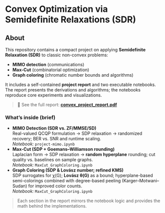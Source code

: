 # Convex Optimization via Semidefinite Relaxations (SDR)

## About
This repository contains a compact project on applying **Semidefinite Relaxation (SDR)** to classic non-convex problems:
- **MIMO detection** (communications)
- **Max-Cut** (combinatorial optimization)
- **Graph coloring** (chromatic number bounds and algorithms)

It includes a self-contained **project report** and two executable notebooks. The report presents the derivations and algorithms; the notebooks reproduce core experiments and visualizations.

> 📄 See the full report: **[convex_project_report.pdf](convex_project_report.pdf)**



### What’s inside (brief)
- **MIMO Detection (SDR vs. ZF/MMSE/SD)**  
  Real-valued QCQP formulation → SDP relaxation → randomized recovery; BER vs. SNR and runtime scaling.  
  *Notebook:* `project-mimo.ipynb`
- **Max-Cut (SDP + Goemans–Williamson rounding)**  
  Laplacian form → SDP relaxation → **random hyperplane** rounding; cut quality vs. baselines on sample graphs.  
  *Notebook:* `MaxCut_GraphColoring.ipynb`
- **Graph Coloring (SDP & Lovász number; refined KMS)**  
  SDP surrogates for χ(G); **Lovász θ(G)** as a bound; hyperplane-based semi-colorings combined with degree-based peeling (Karger–Motwani–Sudan) for improved color counts.  
  *Notebook:* `MaxCut_GraphColoring.ipynb`

> Each section in the report mirrors the notebook logic and provides the math behind the implementations.
